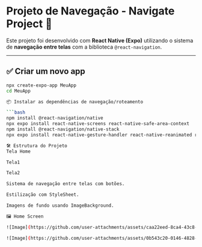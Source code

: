 # Projeto de Navegação - Navigate Project 🚀

Este projeto foi desenvolvido com **React Native (Expo)** utilizando o sistema de **navegação entre telas** com a biblioteca `@react-navigation`.

---

## ✅ Criar um novo app  

```bash
npx create-expo-app MeuApp
cd MeuApp

📦 Instalar as dependências de navegação/roteamento

```bash
npm install @react-navigation/native
npx expo install react-native-screens react-native-safe-area-context
npm install @react-navigation/native-stack
npx expo install react-native-gesture-handler react-native-reanimated react-native-screens

🛠️ Estrutura do Projeto
Tela Home

Tela1

Tela2

Sistema de navegação entre telas com botões.

Estilização com StyleSheet.

Imagens de fundo usando ImageBackground.

🖼️ Home Screen

![Image](https://github.com/user-attachments/assets/caa22eed-8ca4-43c8-ac0b-ecbfd753494b)

![Image](https://github.com/user-attachments/assets/0b543c20-0146-4828-aea0-eea676a10a35)
